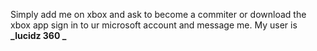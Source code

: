 Simply add me on xbox and ask to become a commiter or download the xbox app sign in to ur microsoft account and message me. My user is **_lucidz 360
_**
